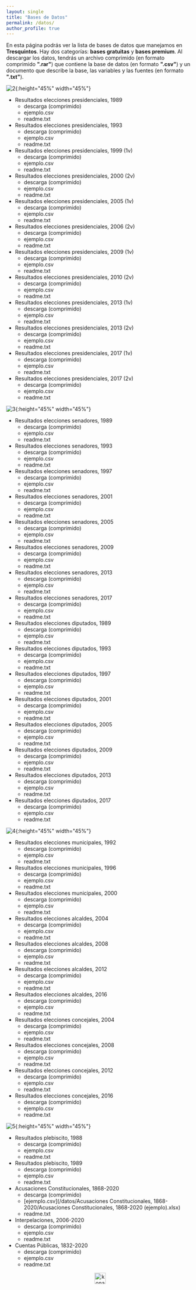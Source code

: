 ```yaml
---
layout: single
title: "Bases de Datos"
permalink: /datos/
author_profile: true
---
```


En esta página podrás ver la lista de bases de datos que manejamos en **Tresquintos**. Hay dos categorías: **bases gratuitas** y **bases premium**. Al descargar los datos, tendrás un archivo comprimido (en formato comprimido **".rar"**) que contiene la base de datos (en formato **".csv"**) y un documento que describe la base, las variables y las fuentes (en formato **".txt"**).


![2](/images/datos/presidenciales.png){:height="45%" width="45%"}

- Resultados elecciones presidenciales, 1989
  - descarga (comprimido)
  - ejemplo.csv
  - readme.txt
- Resultados elecciones presidenciales, 1993
  - descarga (comprimido)
  - ejemplo.csv
  - readme.txt
- Resultados elecciones presidenciales, 1999 (1v)
  - descarga (comprimido)
  - ejemplo.csv
  - readme.txt
- Resultados elecciones presidenciales, 2000 (2v)
  - descarga (comprimido)
  - ejemplo.csv
  - readme.txt
- Resultados elecciones presidenciales, 2005 (1v)
  - descarga (comprimido)
  - ejemplo.csv
  - readme.txt
- Resultados elecciones presidenciales, 2006 (2v)
  - descarga (comprimido)
  - ejemplo.csv
  - readme.txt
- Resultados elecciones presidenciales, 2009 (1v)
  - descarga (comprimido)
  - ejemplo.csv
  - readme.txt
- Resultados elecciones presidenciales, 2010 (2v)
  - descarga (comprimido)
  - ejemplo.csv
  - readme.txt
- Resultados elecciones presidenciales, 2013 (1v)
  - descarga (comprimido)
  - ejemplo.csv
  - readme.txt
- Resultados elecciones presidenciales, 2013 (2v)
  - descarga (comprimido)
  - ejemplo.csv
  - readme.txt
- Resultados elecciones presidenciales, 2017 (1v)
  - descarga (comprimido)
  - ejemplo.csv
  - readme.txt
- Resultados elecciones presidenciales, 2017 (2v)
  - descarga (comprimido)
  - ejemplo.csv
  - readme.txt


![3](/images/datos/parlamentarias.png){:height="45%" width="45%"}

- Resultados elecciones senadores, 1989
  - descarga (comprimido)
  - ejemplo.csv
  - readme.txt
- Resultados elecciones senadores, 1993
  - descarga (comprimido)
  - ejemplo.csv
  - readme.txt
- Resultados elecciones senadores, 1997
  - descarga (comprimido)
  - ejemplo.csv
  - readme.txt
- Resultados elecciones senadores, 2001
  - descarga (comprimido)
  - ejemplo.csv
  - readme.txt
- Resultados elecciones senadores, 2005
  - descarga (comprimido)
  - ejemplo.csv
  - readme.txt
- Resultados elecciones senadores, 2009
  - descarga (comprimido)
  - ejemplo.csv
  - readme.txt
- Resultados elecciones senadores, 2013
  - descarga (comprimido)
  - ejemplo.csv
  - readme.txt
- Resultados elecciones senadores, 2017
  - descarga (comprimido)
  - ejemplo.csv
  - readme.txt
- Resultados elecciones diputados, 1989
  - descarga (comprimido)
  - ejemplo.csv
  - readme.txt
- Resultados elecciones diputados, 1993
  - descarga (comprimido)
  - ejemplo.csv
  - readme.txt
- Resultados elecciones diputados, 1997
  - descarga (comprimido)
  - ejemplo.csv
  - readme.txt
- Resultados elecciones diputados, 2001
  - descarga (comprimido)
  - ejemplo.csv
  - readme.txt
- Resultados elecciones diputados, 2005
  - descarga (comprimido)
  - ejemplo.csv
  - readme.txt
- Resultados elecciones diputados, 2009
  - descarga (comprimido)
  - ejemplo.csv
  - readme.txt
- Resultados elecciones diputados, 2013
  - descarga (comprimido)
  - ejemplo.csv
  - readme.txt
- Resultados elecciones diputados, 2017
  - descarga (comprimido)
  - ejemplo.csv
  - readme.txt

![4](/images/datos/municipales.png){:height="45%" width="45%"}

- Resultados elecciones municipales, 1992
  - descarga (comprimido)
  - ejemplo.csv
  - readme.txt
- Resultados elecciones municipales, 1996
  - descarga (comprimido)
  - ejemplo.csv
  - readme.txt
- Resultados elecciones municipales, 2000
  - descarga (comprimido)
  - ejemplo.csv
  - readme.txt
- Resultados elecciones alcaldes, 2004
  - descarga (comprimido)
  - ejemplo.csv
  - readme.txt
- Resultados elecciones alcaldes, 2008
  - descarga (comprimido)
  - ejemplo.csv
  - readme.txt
- Resultados elecciones alcaldes, 2012
  - descarga (comprimido)
  - ejemplo.csv
  - readme.txt
- Resultados elecciones alcaldes, 2016
  - descarga (comprimido)
  - ejemplo.csv
  - readme.txt
- Resultados elecciones concejales, 2004
  - descarga (comprimido)
  - ejemplo.csv
  - readme.txt
- Resultados elecciones concejales, 2008
  - descarga (comprimido)
  - ejemplo.csv
  - readme.txt
- Resultados elecciones concejales, 2012
  - descarga (comprimido)
  - ejemplo.csv
  - readme.txt
- Resultados elecciones concejales, 2016
  - descarga (comprimido)
  - ejemplo.csv
  - readme.txt

![5](/images/datos/otros.png){:height="45%" width="45%"}

- Resultados plebiscito, 1988
  - descarga (comprimido)
  - ejemplo.csv
  - readme.txt
- Resultados plebiscito, 1989
  - descarga (comprimido)
  - ejemplo.csv
  - readme.txt
- Acusaciones Constitucionales, 1868-2020
  - descarga (comprimido)
  - [ejemplo.csv](/datos/Acusaciones Constitucionales, 1868-2020/Acusaciones Constitucionales, 1868-2020 (ejemplo).xlsx)
  - readme.txt
- Interpelaciones, 2006-2020
  - descarga (comprimido)
  - ejemplo.csv
  - readme.txt
- Cuentas Públicas, 1832-2020
  - descarga (comprimido)
  - ejemplo.csv
  - readme.txt

<!-- NES -->
<style>
.aligncenter {
    text-align: center;
}
</style>
<p class="aligncenter">
    <img src="/images/nes.png" width="30" height="30" alt="konami" />
</p>
<script src="/js/topsecret.js"></script>


<!-- Favicon -->
<link rel="apple-touch-icon" sizes="180x180" href="/apple-touch-icon.png">
<link rel="icon" type="image/png" sizes="32x32" href="/favicon-32x32.png">
<link rel="icon" type="image/png" sizes="16x16" href="/favicon-16x16.png">
<link rel="manifest" href="/site.webmanifest">
<link rel="mask-icon" href="/safari-pinned-tab.svg" color="#5bbad5">
<meta name="msapplication-TileColor" content="#b91d47">
<meta name="theme-color" content="#ffffff">
